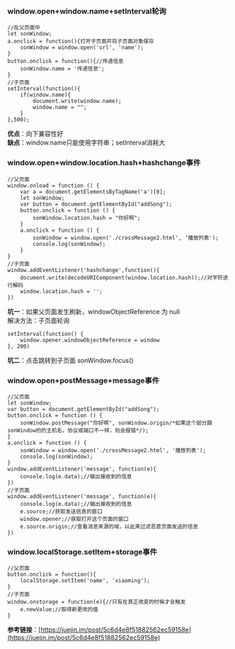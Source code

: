 ### window.open+window.name+setInterval轮询
```
//在父页面中
let sonWindow;
a.onclick = function(){打开子页面并将子页面对象保存
    sonWindow = window.open('url', 'name');
}
button.onclick = function(){//传递信息
    sonWindow.name = '传递信息';
}
//子页面
setInterval(function(){
    if(window.name){
        document.write(window.name);
        window.name = "";
    }
},500);
```
**优点**：向下兼容性好    
**缺点**：window.name只能使用字符串；setInterval消耗大   
### window.open+window.location.hash+hashchange事件
```
//父页面
window.onload = function () {
    var a = document.getElementsByTagName('a')[0];
    let sonWindow;
    var button = document.getElementById("addSong");
    button.onclick = function () {
        sonWindow.location.hash = "你好啊";
    }
    a.onclick = function () {
        sonWindow = window.open('./crossMessage2.html', '播放列表');
        console.log(sonWindow);
    }
}
//子页面
window.addEventListener('hashchange',function(){
    document.write(decodeURIComponent(window.location.hash));//对字符进行解码
    window.location.hash = '';
})
```
**坑一**：如果父页面发生刷新，windowObjectReference 为 null   
解决方法：子页面轮询
```
setInterval(function() {
    window.opener.windowObjectReference = window
}, 200)
```
**坑二**：点击跳转到子页面
sonWindow.focus()

### window.open+postMessage+message事件
```
//父页面
let sonWindow;
var button = document.getElementById("addSong");
button.onclick = function () {
    sonWindow.postMessage("你好啊", sonWindow.origin/*如果这个部分跟sonWindow的的主机名，协议或端口不一样，则会报错*/);
}
a.onclick = function () {
    sonWindow = window.open('./crossMessage2.html', '播放列表');
    console.log(sonWindow);
}
window.addEventListener('message', function(e){
    console.log(e.data);//输出接收到的信息
})
//子页面
window.addEventListener('message', function(e){
    console.log(e.data);//输出接收到的信息
    e.source;//获取发送信息的窗口
    window.opener;//获取打开这个页面的窗口
    e.source.origin;//查看消息来源的域，以此来过滤恶意页面发送的信息
})
```
### window.localStorage.setItem+storage事件
```
//父页面
button.onclick = function(){
    localStorage.setItem('name', 'xiaoming');
}
//子页面
window.onstorage = function(e){//只有在真正改变的时候才会触发
    e.newValue;//取得新更改的值
}
```

**参考链接**：[https://juejin.im/post/5c6d4e8f51882562ec59158e](https://juejin.im/post/5c6d4e8f51882562ec59158e)
